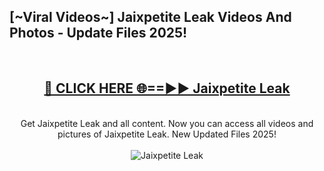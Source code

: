 <h2>[~Viral Videos~] Jaixpetite Leak Videos And Photos - Update Files 2025!</h2>
<br>
<div align="center">
<h2><a href="https://top-ai-tools.click/QrbHav" rel="nofollow">🔴 CLICK HERE 🌐==►► Jaixpetite Leak</a></h2>
<br>
Get Jaixpetite Leak and all content. Now you can access all videos and pictures of Jaixpetite Leak. New Updated Files 2025!
<br>
<br>
<a href="https://top-ai-tools.click/QrbHav" rel="nofollow" data-target="animated-image.originalLink"><img src="https://i.ibb.co.com/WyWwxjT/player-gif2.gif" alt="Jaixpetite Leak" style="max-width: 100%; display: inline-block;" data-target="animated-image.originalImage"></a>
</div>
<br>